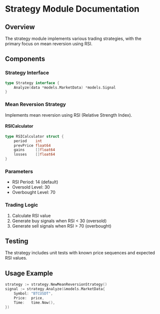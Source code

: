 # Strategy Module Documentation

## Overview

The strategy module implements various trading strategies, with the primary focus on mean reversion using RSI.

## Components

### Strategy Interface

```go
type Strategy interface {
    Analyze(data *models.MarketData) *models.Signal
}
```

### Mean Reversion Strategy

Implements mean reversion using RSI (Relative Strength Index).

#### RSICalculator

```go
type RSICalculator struct {
    period    int
    prevPrice float64
    gains     []float64
    losses    []float64
}
```

### Parameters

- RSI Period: 14 (default)
- Oversold Level: 30
- Overbought Level: 70

### Trading Logic

1. Calculate RSI value
2. Generate buy signals when RSI < 30 (oversold)
3. Generate sell signals when RSI > 70 (overbought)

## Testing

The strategy includes unit tests with known price sequences and expected RSI values.

## Usage Example

```go
strategy := strategy.NewMeanReversionStrategy()
signal := strategy.Analyze(&models.MarketData{
    Symbol: "BTCUSDT",
    Price:  price,
    Time:   time.Now(),
})
```
